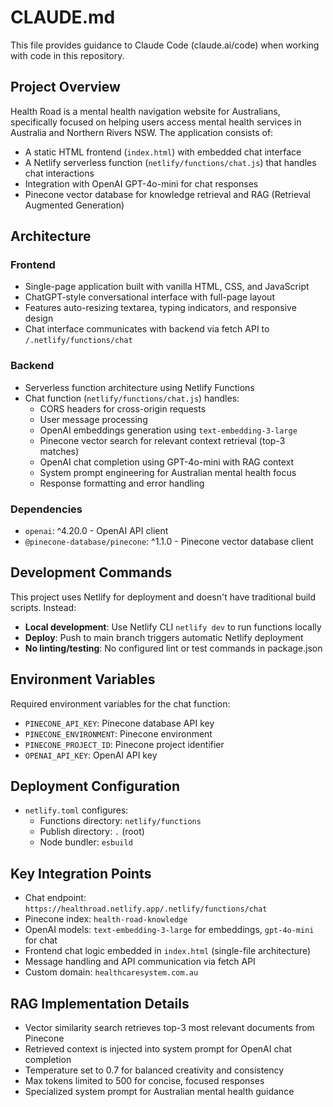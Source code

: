 # CLAUDE.md

This file provides guidance to Claude Code (claude.ai/code) when working with code in this repository.

## Project Overview

Health Road is a mental health navigation website for Australians, specifically focused on helping users access mental health services in Australia and Northern Rivers NSW. The application consists of:

- A static HTML frontend (`index.html`) with embedded chat interface
- A Netlify serverless function (`netlify/functions/chat.js`) that handles chat interactions
- Integration with OpenAI GPT-4o-mini for chat responses
- Pinecone vector database for knowledge retrieval and RAG (Retrieval Augmented Generation)

## Architecture

### Frontend
- Single-page application built with vanilla HTML, CSS, and JavaScript
- ChatGPT-style conversational interface with full-page layout
- Features auto-resizing textarea, typing indicators, and responsive design
- Chat interface communicates with backend via fetch API to `/.netlify/functions/chat`

### Backend
- Serverless function architecture using Netlify Functions
- Chat function (`netlify/functions/chat.js`) handles:
  - CORS headers for cross-origin requests
  - User message processing
  - OpenAI embeddings generation using `text-embedding-3-large`
  - Pinecone vector search for relevant context retrieval (top-3 matches)
  - OpenAI chat completion using GPT-4o-mini with RAG context
  - System prompt engineering for Australian mental health focus
  - Response formatting and error handling

### Dependencies
- `openai`: ^4.20.0 - OpenAI API client
- `@pinecone-database/pinecone`: ^1.1.0 - Pinecone vector database client

## Development Commands

This project uses Netlify for deployment and doesn't have traditional build scripts. Instead:

- **Local development**: Use Netlify CLI `netlify dev` to run functions locally
- **Deploy**: Push to main branch triggers automatic Netlify deployment
- **No linting/testing**: No configured lint or test commands in package.json

## Environment Variables

Required environment variables for the chat function:
- `PINECONE_API_KEY`: Pinecone database API key
- `PINECONE_ENVIRONMENT`: Pinecone environment
- `PINECONE_PROJECT_ID`: Pinecone project identifier
- `OPENAI_API_KEY`: OpenAI API key

## Deployment Configuration

- `netlify.toml` configures:
  - Functions directory: `netlify/functions`
  - Publish directory: `.` (root)
  - Node bundler: `esbuild`

## Key Integration Points

- Chat endpoint: `https://healthroad.netlify.app/.netlify/functions/chat`
- Pinecone index: `health-road-knowledge`
- OpenAI models: `text-embedding-3-large` for embeddings, `gpt-4o-mini` for chat
- Frontend chat logic embedded in `index.html` (single-file architecture)
- Message handling and API communication via fetch API
- Custom domain: `healthcaresystem.com.au`

## RAG Implementation Details

- Vector similarity search retrieves top-3 most relevant documents from Pinecone
- Retrieved context is injected into system prompt for OpenAI chat completion
- Temperature set to 0.7 for balanced creativity and consistency
- Max tokens limited to 500 for concise, focused responses
- Specialized system prompt for Australian mental health guidance
